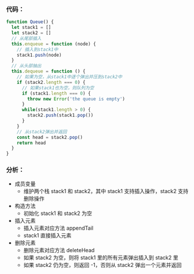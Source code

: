 ### 代码：
```javascript
function Queue() {
  let stack1 = []
  let stack2 = []
  // 从尾部插入
  this.enqueue = function (node) {
    // 插入到stack1中
    stack1.push(node)
  }
  // 从头部抽出
  this.dequeue = function () {
    // 如果为空，从stack1中逐个弹出并压到stack2中
    if (stack2.length === 0) {
      // 如果stack1也为空，则队列为空
      if (stack1.length === 0) {
        throw new Error('the queue is empty')
      }
      while(stack1.length > 0) {
        stack2.push(stack1.pop())
      }
    }
    // 从stack2弹出并返回
    const head = stack2.pop()
    return head
  }
}
```
### 分析：
- 成员变量
    - 维护两个栈 stack1 和 stack2，其中 stack1 支持插入操作，stack2 支持删除操作
- 构造方法
    - 初始化 stack1 和 stack2 为空
- 插入元素
  - 插入元素对应方法 appendTail
  - stack1 直接插入元素
- 删除元素
  - 删除元素对应方法 deleteHead
  - 如果 stack2 为空，则将 stack1 里的所有元素弹出插入到 stack2 里
  - 如果 stack2 仍为空，则返回 -1，否则从 stack2 弹出一个元素并返回